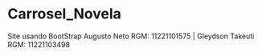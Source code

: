 # Carrosel_Novela
Site usando BootStrap
Augusto Neto RGM: 11221101575 |
Gleydson Takeuti RGM: 11221103498
